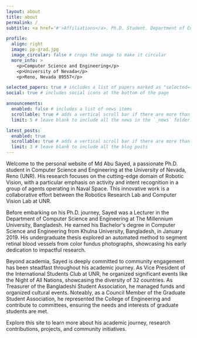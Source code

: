 ```yaml
---
layout: about
title: about
permalink: /
subtitle: <a href='#'>Affiliations</a>. Ph.D. Student. Department of Computer Science and Engineering. University of Nevada, Reno.

profile:
  align: right
  image: pp-grad.jpg
  image_circular: false # crops the image to make it circular
  more_info: >
    <p>Computer Science and Engineering</p>
    <p>University of Nevada</p>
    <p>Reno, Nevada 89557</p>

selected_papers: true # includes a list of papers marked as "selected={true}"
social: true # includes social icons at the bottom of the page

announcements:
  enabled: false # includes a list of news items
  scrollable: true # adds a vertical scroll bar if there are more than 3 news items
  limit: 5 # leave blank to include all the news in the `_news` folder

latest_posts:
  enabled: true
  scrollable: true # adds a vertical scroll bar if there are more than 3 new posts items
  limit: 3 # leave blank to include all the blog posts
---
```


Welcome to the personal website of Md Abu Sayed, a passionate Ph.D. student in Computer Science and Engineering at the University of Nevada, Reno (UNR). His research focuses on the cutting-edge domain of Robotic Vision, with a particular emphasis on activity and intent recognition in a group of agents operating in Naval Space. This innovative work is a collaborative effort between the Robotics Research Lab and Computer Vision Lab at UNR.

Before embarking on his Ph.D. journey, Sayed was a Lecturer in the Department of Computer Science and Engineering at The Millennium University, Bangladesh. He earned his Bachelor's degree in Computer Science and Engineering from Khulna University, Bangladesh, in January 2019. His undergraduate thesis explored an automated method to segment retinal blood vessels from color fundus photographs, showcasing his early dedication to impactful research.

Beyond academia, Sayed is deeply committed to community engagement has been steadfast throughout his academic journey. As Vice President of the International Students Club at UNR, he organized significant events like the Night of All Nations, showcasing the diversity of 32 countries. As Treasurer of the Bangladeshi Student Association, he managed funds and organized cultural events. Noteably, as a Council Member of the Graduate Student Association, he represented the College of Engineering and contribute to committees, ensuring the needs and interests of graduate students are met. 

Explore this site to learn more about his academic journey, research contributions, projects, and community initiatives.

